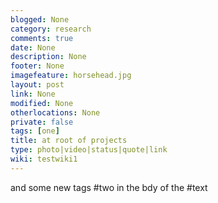 ```yaml
---
blogged: None
category: research
comments: true
date: None
description: None
footer: None
imagefeature: horsehead.jpg
layout: post
link: None
modified: None
otherlocations: None
private: false
tags: [one]
title: at root of projects
type: photo|video|status|quote|link
wiki: testwiki1
---
```

<!--summary-->


and some new tags #two in the bdy of the #text